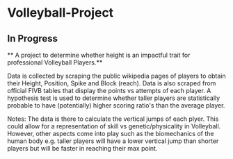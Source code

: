 # Volleyball-Project

## In Progress
**
A project to determine whether height is an impactful trait for professional Volleyball Players.**

Data is collected by scraping the public wikipedia pages of players to obtain their Height, Position, Spike and Block (reach). Data is also scraped from official FIVB tables that 
display the points vs attempts of each player. A hypothesis test is used to determine whether taller players are statistically probable to have (potentially) higher scoring ratio's
than the average player.


Notes:
The data is there to calculate the vertical jumps of each plyer. This could allow for a representation of skill vs genetic/physicality in Volleyball.
However, other aspects come into play such as the biomechanics of the human body e.g. taller players will have a lower vertical jump than shorter players but will be faster in
reaching their max point.
